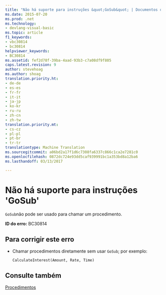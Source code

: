 ```yaml
---
title: "Não há suporte para instruções &quot;GoSub&quot; | Documentos do Microsoft"
ms.date: 2015-07-20
ms.prod: .net
ms.technology:
- devlang-visual-basic
ms.topic: article
f1_keywords:
- vbc30814
- bc30814
helpviewer_keywords:
- BC30814
ms.assetid: fef2d78f-39ba-4aad-93b3-c7a08df9f805
caps.latest.revision: 9
author: stevehoag
ms.author: shoag
translation.priority.ht:
- de-de
- es-es
- fr-fr
- it-it
- ja-jp
- ko-kr
- ru-ru
- zh-cn
- zh-tw
translation.priority.mt:
- cs-cz
- pl-pl
- pt-br
- tr-tr
translationtype: Machine Translation
ms.sourcegitcommit: a06bd2a17f1d6c7308fa6337c866c1ca2e7281c0
ms.openlocfilehash: 0872dc724e93dd5caf939991bc1a353bd8a12ba6
ms.lasthandoff: 03/13/2017

---
```

# <a name="39gosub39-statements-are-no-longer-supported"></a>Não há suporte para instruções 'GoSub'
`GoSub`não pode ser usado para chamar um procedimento.  
  
 **ID do erro:** BC30814  
  
## <a name="to-correct-this-error"></a>Para corrigir este erro  
  
-   Chamar procedimentos diretamente sem usar `GoSub`; por exemplo:  
  
    ```  
    CalculateInterest(Amount, Rate, Time)  
    ```  
  
## <a name="see-also"></a>Consulte também  
 [Procedimentos](../../visual-basic/programming-guide/language-features/procedures/index.md)
